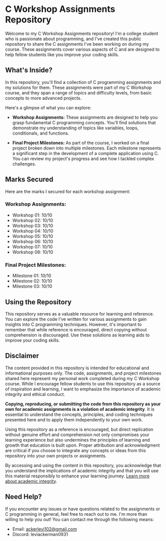 # C Workshop Assignments Repository

Welcome to my C Workshop Assignments repository! I'm a college student who is passionate about programming, and I've created this public repository to share the C assignments I've been working on during my course. These assignments cover various aspects of C and are designed to help fellow students like you improve your coding skills.

## What's Inside?

In this repository, you'll find a collection of C programming assignments and my solutions for them. These assignments were part of my C Workshop course, and they span a range of topics and difficulty levels, from basic concepts to more advanced projects.

Here's a glimpse of what you can explore:

- **Workshop Assignments:** These assignments are designed to help you grasp fundamental C programming concepts. You'll find solutions that demonstrate my understanding of topics like variables, loops, conditionals, and functions.

- **Final Project Milestones:** As part of the course, I worked on a final project broken down into multiple milestones. Each milestone represents a significant step in the development of a complete application using C. You can review my project's progress and see how I tackled complex challenges.

## Marks Secured

Here are the marks I secured for each workshop assignment:

### Workshop Assignments:

- Workshop 01: 10/10
- Workshop 02: 10/10
- Workshop 03: 10/10
- Workshop 04: 10/10
- Workshop 05: 10/10
- Workshop 06: 10/10
- Workshop 07: 10/10
- Workshop 08: 10/10

### Final Project Milestones:

- Milestone 01: 10/10
- Milestone 02: 10/10
- Milestone 03: 10/10

## Using the Repository

This repository serves as a valuable resource for learning and reference. You can explore the code I've written for various assignments to gain insights into C programming techniques. However, it's important to remember that while reference is encouraged, direct copying without comprehension is discouraged. Use these solutions as learning aids to improve your coding skills.

## Disclaimer

The content provided in this repository is intended for educational and informational purposes only. The code, assignments, and project milestones shared here represent my personal work completed during my C Workshop course. While I encourage fellow students to use this repository as a source of inspiration and learning, I want to emphasize the importance of academic integrity and ethical conduct.

**Copying, reproducing, or submitting the code from this repository as your own for academic assignments is a violation of academic integrity**. It is essential to understand the concepts, principles, and coding techniques presented here and to apply them independently to your own work.

Using this repository as a reference is encouraged, but direct replication without genuine effort and comprehension not only compromises your learning experience but also undermines the principles of learning and growth that education is built upon. Proper attribution and acknowledgment are critical if you choose to integrate any concepts or ideas from this repository into your own projects or assignments.

By accessing and using the content in this repository, you acknowledge that you understand the implications of academic integrity and that you will use this material responsibly to enhance your learning journey. [Learn more about academic integrity](https://www.senecacollege.ca/about/policies/academic-integrity-policy.html).

## Need Help?

If you encounter any issues or have questions related to the assignments or C programming in general, feel free to reach out to me. I'm more than willing to help you out! You can contact me through the following means:

- Email: ackerlevi102@gmail.com
- Discord: leviackerman0931
